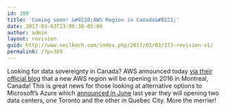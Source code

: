```yaml
---
id: 389
title: 'Coming soon! &#8220;AWS Region in Canada&#8221;'
date: 2017-03-03T23:08:30-05:00
author: admin
layout: revision
guid: http://www.neilkoch.com/index.php/2017/03/03/373-revision-v1/
permalink: /?p=389
---
```

Looking for data sovereignty in Canada? AWS announced today [via their official blog](https://aws.amazon.com/blogs/aws/in-the-works-aws-region-in-canada/) that a new AWS region will be opening in 2016 in Montreal, Canada! This is great news for those looking at alternative options to Microsoft&#8217;s Azure which [announced in June](http://reimagine.microsoft.ca/en-ca/) last year they will opening two data centers, one Toronto and the other in Quebec City. More the merrier!